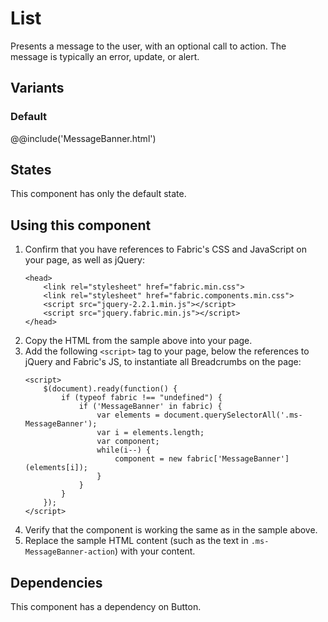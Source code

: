 # List
Presents a message to the user, with an optional call to action. The message is typically an error, update, or alert.

## Variants

### Default
@@include('MessageBanner.html')

## States
This component has only the default state.

## Using this component
1. Confirm that you have references to Fabric's CSS and JavaScript on your page, as well as jQuery:
    ```
    <head>
        <link rel="stylesheet" href="fabric.min.css">
        <link rel="stylesheet" href="fabric.components.min.css">
        <script src="jquery-2.2.1.min.js"></script>
        <script src="jquery.fabric.min.js"></script>
    </head>
    ```
2. Copy the HTML from the sample above into your page.
3. Add the following `<script>` tag to your page, below the references to jQuery and Fabric's JS, to instantiate all Breadcrumbs on the page:
    ```
    <script>
        $(document).ready(function() {
            if (typeof fabric !== "undefined") {
                if ('MessageBanner' in fabric) {
                    var elements = document.querySelectorAll('.ms-MessageBanner');
                    var i = elements.length;
                    var component;
                    while(i--) {
                        component = new fabric['MessageBanner'](elements[i]);
                    }
                }
            }
        });
    </script>
    ```
4. Verify that the component is working the same as in the sample above.
5. Replace the sample HTML content (such as the text in `.ms-MessageBanner-action`) with your content.

## Dependencies
This component has a dependency on Button.

